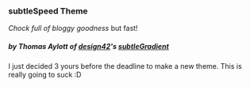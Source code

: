 ### subtleSpeed Theme
_Chock full of bloggy goodness_ but fast!

##### by Thomas Aylott of [design42](http://design42.com)'s [subtleGradient](http://subtleGradient.com)

I just decided 3 yours before the deadline to make a new theme. This is really going to suck :D


